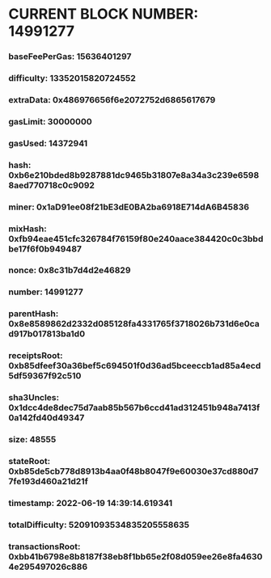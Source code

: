 # CURRENT BLOCK NUMBER: 14991277

### baseFeePerGas: 15636401297
### difficulty: 13352015820724552
### extraData: 0x486976656f6e2072752d6865617679
### gasLimit: 30000000
### gasUsed: 14372941
### hash: 0xb6e210bded8b9287881dc9465b31807e8a34a3c239e65988aed770718c0c9092
### miner: 0x1aD91ee08f21bE3dE0BA2ba6918E714dA6B45836
### mixHash: 0xfb94eae451cfc326784f76159f80e240aace384420c0c3bbdbe17f6f0b949487
### nonce: 0x8c31b7d4d2e46829
### number: 14991277
### parentHash: 0x8e8589862d2332d085128fa4331765f3718026b731d6e0cad917b017813ba1d0
### receiptsRoot: 0xb85dfeef30a36bef5c694501f0d36ad5bceeccb1ad85a4ecd5df59367f92c510
### sha3Uncles: 0x1dcc4de8dec75d7aab85b567b6ccd41ad312451b948a7413f0a142fd40d49347
### size: 48555
### stateRoot: 0xb85de5cb778d8913b4aa0f48b8047f9e60030e37cd880d77fe193d460a21d21f
### timestamp: 2022-06-19 14:39:14.619341
### totalDifficulty: 52091093534835205558635
### transactionsRoot: 0xbb41b6798e8b8187f38eb8f1bb65e2f08d059ee26e8fa46304e295497026c886
